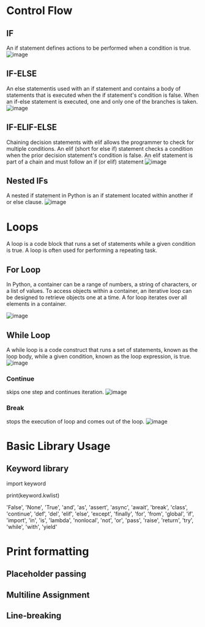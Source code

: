# Control Flow
## IF
 An if statement defines actions to be performed when a condition is true.
![image](https://github.com/user-attachments/assets/a371e60c-8190-439f-a8d5-69b085bfb3d8)
            
## IF-ELSE
An else statementis used with an if statement and contains a body of statements that is executed when the
 if statement's condition is false. When an if-else statement is executed, one and only one of the branches
 is taken.
![image](https://github.com/user-attachments/assets/c378d2ac-f4af-451c-bfe0-06ca365b7a2a)


## IF-ELIF-ELSE
Chaining decision statements with elif allows the programmer to check for multiple conditions. An elif (short
 for else if) statement checks a condition when the prior decision statement's condition is false. An elif
 statement is part of a chain and must follow an if (or elif) statement
![image](https://github.com/user-attachments/assets/8120328e-36d4-4ef7-8ea0-aa20929ba567)


## Nested IFs
A nested if statement in Python is an if statement located within another if or else clause. 
![image](https://github.com/user-attachments/assets/bd58803a-6182-4b1c-84cc-f38dcfedb60f)


# Loops
 A loop is a code block that runs a set of statements while a given condition is true. A loop is often used for
 performing a repeating task.
 
## For Loop
 In Python, a container can be a range of numbers, a string of characters, or a list of values. To access objects
 within a container, an iterative loop can be designed to retrieve objects one at a time. A for loop iterates over
 all elements in a container. 
 
![image](https://github.com/user-attachments/assets/4916a21b-bad0-4c9a-9207-fc6f7e9e51cf)


## While Loop
A while loop is a code construct that runs a set of statements, known as the loop body, while a given
 condition, known as the loop expression, is true. 
 ![image](https://github.com/user-attachments/assets/ece7917a-254f-4345-b2e8-08858efeb410)

 
### Continue
skips one step and continues iteration.
![image](https://github.com/user-attachments/assets/7bab8592-01f9-4f94-b93d-627c8b6e7444)


### Break
stops the execution of loop and comes out of the loop.
![image](https://github.com/user-attachments/assets/a6dbb82e-7160-4e21-ae36-313e9cda5882)


# Basic Library Usage

## Keyword library

import keyword

print(keyword.kwlist)


'False', 'None', 'True', 'and', 'as', 'assert', 'async', 'await', 'break', 'class', 'continue', 'def', 'del', 'elif', 'else', 'except', 'finally', 'for', 'from', 'global', 'if', 'import', 'in', 'is', 'lambda', 'nonlocal', 'not', 'or', 'pass', 'raise', 'return', 'try', 'while', 'with', 'yield'


# Print formatting

## Placeholder passing

## Multiline Assignment
## Line-breaking
